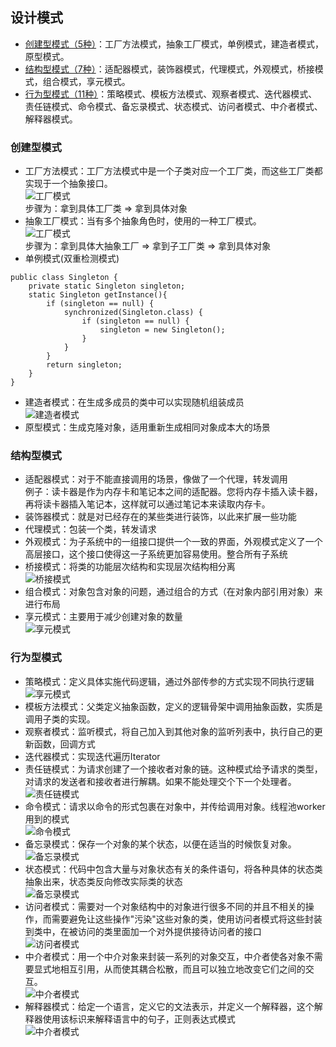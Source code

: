 ## 设计模式
* [创建型模式（5种）](README.md#结构型模式)：工厂方法模式，抽象工厂模式，单例模式，建造者模式，原型模式。
* [结构型模式（7种）](README.md#结构型模式)：适配器模式，装饰器模式，代理模式，外观模式，桥接模式，组合模式，享元模式。
* [行为型模式（11种）](README.md#行为型模式)：策略模式、模板方法模式、观察者模式、迭代器模式、责任链模式、命令模式、备忘录模式、状态模式、访问者模式、中介者模式、解释器模式。
### 创建型模式
* 工厂方法模式：工厂方法模式中是一个子类对应一个工厂类，而这些工厂类都实现于一个抽象接口。  
![工厂模式](./imgs/1.png)  
步骤为：拿到具体工厂类 =\> 拿到具体对象
* 抽象工厂模式：当有多个抽象角色时，使用的一种工厂模式。  
![工厂模式](imgs/2.jpg)  
步骤为：拿到具体大抽象工厂 =\> 拿到子工厂类 =\> 拿到具体对象
* 单例模式(双重检测模式)
~~~
public class Singleton {
	private static Singleton singleton;
	static Singleton getInstance(){
		if (singleton == null) {
			synchronized(Singleton.class) {
				if (singleton == null) {
					singleton = new Singleton();
				}
			}
		}
		return singleton;
	}
}
~~~
* 建造者模式：在生成多成员的类中可以实现随机组装成员  
![建造者模式](imgs/3.jpg)  
* 原型模式：生成克隆对象，适用重新生成相同对象成本大的场景
### 结构型模式
* 适配器模式：对于不能直接调用的场景，像做了一个代理，转发调用  
例子：读卡器是作为内存卡和笔记本之间的适配器。您将内存卡插入读卡器，再将读卡器插入笔记本，这样就可以通过笔记本来读取内存卡。
* 装饰器模式：就是对已经存在的某些类进行装饰，以此来扩展一些功能
* 代理模式：包装一个类，转发请求
* 外观模式：为子系统中的一组接口提供一个一致的界面，外观模式定义了一个高层接口，这个接口使得这一子系统更加容易使用。整合所有子系统
* 桥接模式：将类的功能层次结构和实现层次结构相分离  
![桥接模式](imgs/4.png)  
* 组合模式：对象包含对象的问题，通过组合的方式（在对象内部引用对象）来进行布局
* 享元模式：主要用于减少创建对象的数量  
![享元模式](imgs/5.png)  
### 行为型模式
* 策略模式：定义具体实施代码逻辑，通过外部传参的方式实现不同执行逻辑  
![享元模式](imgs/6.png)  
* 模板方法模式：父类定义抽象函数，定义的逻辑骨架中调用抽象函数，实质是调用子类的实现。
* 观察者模式：监听模式，将自己加入到其他对象的监听列表中，执行自己的更新函数，回调方式
* 迭代器模式：实现迭代遍历Iterator
* 责任链模式：为请求创建了一个接收者对象的链。这种模式给予请求的类型，对请求的发送者和接收者进行解耦。如果不能处理交个下一个处理者。  
![责任链模式](imgs/7.png)  
* 命令模式：请求以命令的形式包裹在对象中，并传给调用对象。线程池worker用到的模式  
![命令模式](imgs/8.png)  
* 备忘录模式：保存一个对象的某个状态，以便在适当的时候恢复对象。  
![备忘录模式](imgs/9.png)  
* 状态模式：代码中包含大量与对象状态有关的条件语句，将各种具体的状态类抽象出来，状态类反向修改实际类的状态  
![备忘录模式](imgs/10.png)  
* 访问者模式：需要对一个对象结构中的对象进行很多不同的并且不相关的操作，而需要避免让这些操作"污染"这些对象的类，使用访问者模式将这些封装到类中，在被访问的类里面加一个对外提供接待访问者的接口  
![访问者模式](imgs/11.png)  
* 中介者模式：用一个中介对象来封装一系列的对象交互，中介者使各对象不需要显式地相互引用，从而使其耦合松散，而且可以独立地改变它们之间的交互。  
![中介者模式](imgs/12.png) 
* 解释器模式：给定一个语言，定义它的文法表示，并定义一个解释器，这个解释器使用该标识来解释语言中的句子，正则表达式模式  
![中介者模式](imgs/13.png) 
